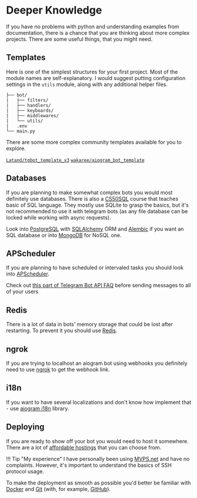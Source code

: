 # Deeper Knowledge

If you have no problems with python and understanding examples from documentation, there is a chance that you are thinking about more complex projects. There are some useful things, that you might need.

## Templates

Here is one of the simplest structures for your first project. Most of the module names are self-explanatory. I would suggest putting configuration settings in the `utils` module, along with any additional helper files.

```.
├── bot/
|   ├── filters/
|   ├── handlers/
|   ├── keyboards/
|   ├── middlewares/
|   └── utils/
|   .env
└── main.py
```

There are some more complex community templates available for you to explore.

[`Latand/tgbot_template_v3`](https://github.com/Latand/tgbot_template_v3)
[`wakaree/aiogram_bot_template`](https://github.com/wakaree/aiogram_bot_template)

## Databases

If you are planning to make somewhat complex bots you would most definitely use databases. There is also a [CS50SQL](https://cs50.harvard.edu/sql/2024/) course that teaches basic of SQL language. They mostly use SQLite to grasp the basics, but it's not recommended to use it with telegram bots (as any file database can be locked while working with async requests).

Look into [PostgreSQL](https://www.postgresql.org/) with [SQLAlchemy](https://www.sqlalchemy.org/) ORM and [Alembic](https://alembic.sqlalchemy.org/en/latest/) if you want an SQL database or into [MongoDB](https://www.mongodb.com/) for NoSQL one.

## APScheduler

If you are planning to have scheduled or intervaled tasks you should look into [APScheduler](https://apscheduler.readthedocs.io/en/3.x/).

Check out [this part of Telegram Bot API FAQ](https://core.telegram.org/bots/faq#broadcasting-to-users) before sending messages to all of your users

## Redis

There is a lot of data in bots' memory storage that could be lost after restarting. To prevent it you should use [Redis](https://redis.io/).

## ngrok

If you are trying to localhost an aiogram bot using webhooks you definitely need to use [ngrok](https://ngrok.com/) to get the webhook link.

## i18n

If you want to have several localizations and don't know how implement that - use [aiogram i18n](https://github.com/aiogram/i18n) library.

## Deploying

If you are ready to show off your bot you would need to host it somewhere. There are a lot of [affordable hostings](https://t.me/about_aiogram/12) that you can choose from.

!!! Tip "My experience"
    I have personally been using [MVPS.net](https://www.mvps.net/) and have no complaints. However,  it's important to understand the basics of SSH protocol usage.

To make the deployment as smooth as possible you'd better be familiar with [Docker](https://www.docker.com/) and [Git](https://git-scm.com/) (with, for example, [GitHub](https://github.com/)).
